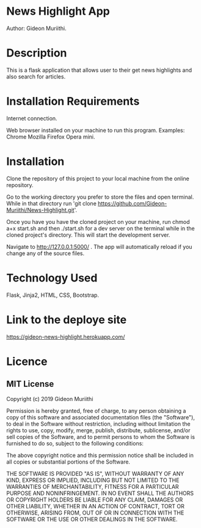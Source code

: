 # News Highlight App
Author: Gideon Muriithi.

# Description
This is a flask application that allows user to their get news highlights and also search for articles.
# Installation Requirements

Internet connection.

Web browser installed on your machine to run this program. Examples: Chrome Mozilla Firefox Opera mini.

# Installation
Clone the repository of this project to your local machine from the online repository.

Go to the working directory you prefer to store the files and open terminal. While in that directory run 'git clone https://github.com/Gideon-Muriithi/News-Highlight.git'.

Once you have you have the cloned project on your machine, run chmod a+x start.sh
and then ./start.sh for a dev server on the terminal while in the cloned project's directory.
This will start the development server.

Navigate to  http://127.0.0.1:5000/ . The app will automatically reload if you change any of the source files.

# Technology Used
Flask, Jinja2, HTML, CSS, Bootstrap.

# Link to the deploye site
https://gideon-news-highlight.herokuapp.com/ 
# Licence
## MIT License
Copyright (c) 2019 Gideon Muriithi

Permission is hereby granted, free of charge, to any person obtaining a copy of this software and associated documentation files (the "Software"), to deal in the Software without restriction, including without limitation the rights to use, copy, modify, merge, publish, distribute, sublicense, and/or sell copies of the Software, and to permit persons to whom the Software is furnished to do so, subject to the following conditions:

The above copyright notice and this permission notice shall be included in all copies or substantial portions of the Software.

THE SOFTWARE IS PROVIDED "AS IS", WITHOUT WARRANTY OF ANY KIND, EXPRESS OR IMPLIED, INCLUDING BUT NOT LIMITED TO THE WARRANTIES OF MERCHANTABILITY, FITNESS FOR A PARTICULAR PURPOSE AND NONINFRINGEMENT. IN NO EVENT SHALL THE AUTHORS OR COPYRIGHT HOLDERS BE LIABLE FOR ANY CLAIM, DAMAGES OR OTHER LIABILITY, WHETHER IN AN ACTION OF CONTRACT, TORT OR OTHERWISE, ARISING FROM, OUT OF OR IN CONNECTION WITH THE SOFTWARE OR THE USE OR OTHER DEALINGS IN THE SOFTWARE.